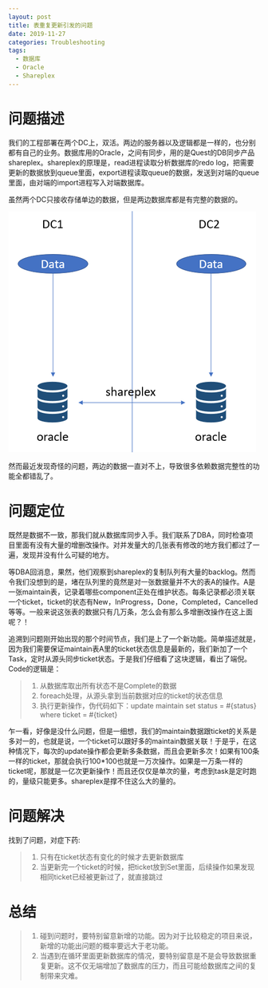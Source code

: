 ```yaml
---
layout: post
title: 表重复更新引发的问题
date: 2019-11-27
categories: Troubleshooting
tags: 
  - 数据库
  - Oracle
  - Shareplex
---
```


# 问题描述

我们的工程部署在两个DC上，双活。两边的服务器以及逻辑都是一样的，也分别都有自己的业务。数据库用的Oracle，之间有同步，用的是Quest的DB同步产品shareplex。shareplex的原理是，read进程读取分析数据库的redo log，把需要更新的数据放到queue里面，export进程读取queue的数据，发送到对端的queue里面，由对端的import进程写入对端数据库。

虽然两个DC只接收存储单边的数据，但是两边数据库都是有完整的数据的。

![数据复制](/src/img/article-img/Troubleshooting/problem%20for%20duplicate%20update%20table/shareplex.jpg)

然而最近发现奇怪的问题，两边的数据一直对不上，导致很多依赖数据完整性的功能全都错乱了。

# 问题定位

既然是数据不一致，那我们就从数据库同步入手。我们联系了DBA，同时检查项目里面有没有大量的增删改操作。对并发量大的几张表有修改的地方我们都过了一遍，发现并没有什么可疑的地方。

等DBA回消息，果然，他们观察到shareplex的复制队列有大量的backlog。然而令我们没想到的是，堵在队列里的竟然是对一张数据量并不大的表A的操作。A是一张maintain表，记录着哪些component正处在维护状态。每条记录都必须关联一个ticket，ticket的状态有New，InProgress，Done，Completed，Cancelled等等。一般来说这张表的数据只有几万条，怎么会有那么多增删改操作在这上面呢？！

追溯到问题刚开始出现的那个时间节点，我们是上了一个新功能。简单描述就是，因为我们需要保证maintain表A里的ticket状态信息是最新的，我们新加了一个Task，定时从源头同步ticket状态。于是我们仔细看了这块逻辑，看出了端倪。Code的逻辑是：

> 1. 从数据库取出所有状态不是Complete的数据
> 2. foreach处理，从源头拿到当前数据对应的ticket的状态信息
> 3. 执行更新操作，伪代码如下：update maintain set status = #{status} where ticket = #{ticket}

乍一看，好像是没什么问题，但是一细想，我们的maintain数据跟ticket的关系是多对一的，也就是说，一个ticket可以跟好多的maintain数据关联！于是乎，在这种情况下，每次的update操作都会更新多条数据，而且会更新多次！如果有100条一样的ticket，那就会执行100*100也就是一万次操作。如果是一万条一样的ticket呢，那就是一亿次更新操作！而且还仅仅是单次的量，考虑到task是定时跑的，量级只能更多。shareplex是撑不住这么大的量的。

# 问题解决

找到了问题，对症下药:
> 1. 只有在ticket状态有变化的时候才去更新数据库
> 2. 当更新完一个ticket的时候，把ticket放到Set里面，后续操作如果发现相同ticket已经被更新过了，就直接跳过

# 总结

> 1. 碰到问题时，要特别留意新增的功能。因为对于比较稳定的项目来说，新增的功能出问题的概率要远大于老功能。
> 2. 当遇到在循环里面更新数据库的情况，要特别留意是不是会导致数据重复更新。这不仅无端增加了数据库的压力，而且可能给数据库之间的复制带来灾难。
